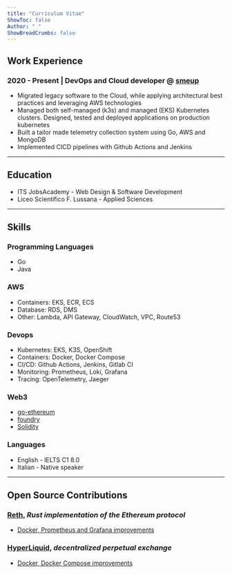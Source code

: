 ```yaml
---
title: "Curriculum Vitae"
ShowToc: false
Author: " "
ShowBreadCrumbs: false
---
```


## Work Experience

### 2020 - Present | DevOps and Cloud developer @ [smeup](https://smeup.com)

- Migrated legacy software to the Cloud, while applying architectural best practices and leveraging AWS technologies
- Managed both self-managed (k3s) and managed (EKS) Kubernetes clusters. Designed, tested and deployed applications on production kubernetes
- Built a tailor made telemetry collection system using Go, AWS and MongoDB
- Implemented CICD pipelines with Github Actions and Jenkins

---

## Education

- ITS JobsAcademy - Web Design & Software Development
- Liceo Scientifico F. Lussana - Applied Sciences

---

## Skills

### Programming Languages

- Go
- Java

### AWS

- Containers: EKS, ECR, ECS
- Database: RDS, DMS
- Other: Lambda, API Gateway, CloudWatch, VPC, Route53

### Devops

- Kubernetes: EKS, K3S, OpenShift
- Containers: Docker, Docker Compose
- CI/CD: Github Actions, Jenkins, Gitlab CI
- Monitoring: Prometheus, Loki, Grafana
- Tracing: OpenTelemetry, Jaeger

### Web3

- [go-ethereum](https://github.com/ethereum/go-ethereum)
- [foundry](https://github.com/foundry-rs/foundry)
- [Solidity](https://soliditylang.org/)

### Languages

- English - IELTS C1 8.0
- Italian - Native speaker

---

## Open Source Contributions

### [Reth](https://reth.rs/), _Rust implementation of the Ethereum protocol_
- [Docker, Prometheus and Grafana improvements](https://github.com/paradigmxyz/reth/commits?author=paolofacchinetti)

### [HyperLiquid](https://hyperliquid.xyz), _decentralized perpetual exchange_
- [Docker, Docker Compose improvements](https://github.com/hyperliquid-dex/node/commits?author=paolofacchinetti)
